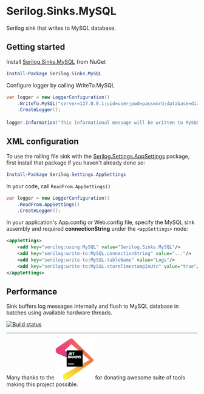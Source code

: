# Serilog.Sinks.MySQL
Serilog sink that writes to MySQL database.

## Getting started

Install [Serilog.Sinks.MySQL](https://www.nuget.org/packages/Serilog.Sinks.MySQL) from NuGet

```PowerShell
Install-Package Serilog.Sinks.MySQL
```

Configure logger by calling WriteTo.MySQL

```C#
var logger = new LoggerConfiguration()
    .WriteTo.MySQL("server=127.0.0.1;uid=user;pwd=password;database=diagnostics;")
    .CreateLogger();

logger.Information("This informational message will be written to MySQL database");
```

## XML <appSettings> configuration

To use the rolling file sink with the [Serilog.Settings.AppSettings](https://www.nuget.org/packages/Serilog.Settings.AppSettings) package, first install that package if you haven't already done so:

```PowerShell
Install-Package Serilog.Settings.AppSettings
```
In your code, call `ReadFrom.AppSettings()`

```C#
var logger = new LoggerConfiguration()
    .ReadFrom.AppSettings()
    .CreateLogger();
```

In your application's App.config or Web.config file, specify the MySQL sink assembly and required **connectionString** under the `<appSettings>` node:

```XML
<appSettings>
    <add key="serilog:using:MySQL" value="Serilog.Sinks.MySQL"/>
    <add key="serilog:write-to:MySQL.connectionString" value="..."/>
    <add key="serilog:write-to:MySQL.tableName" value="Logs"/>
    <add key="serilog:write-to:MySQL.storeTimestampInUtc" value="true"/>
</appSettings>    
```

## Performance
Sink buffers log messages internally and flush to MySQL database in batches using available hardware threads.

[![Build status](https://ci.appveyor.com/api/projects/status/tse5g3weca5nmky3?svg=true)](https://ci.appveyor.com/project/SaleemMirza/serilog-sinks-mysql)

---

Many thanks to the [<img src="resources/jetbrains.svg" width="100px"/>](https://www.jetbrains.com "JetBrains") for donating awesome suite of tools making this project possible.